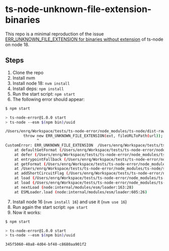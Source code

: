 # ts-node-unknown-file-extension-binaries

This repo is a minimal reproduction of the issue [ERR_UNKNOWN_FILE_EXTENSION for binaries without extension](https://github.com/TypeStrong/ts-node/issues/1943) of ts-node on node 18.

## Steps

1. Clone the repo
2. Install nvm
3. Install node 18: `nvm install`
4. Install deps: `npm install`
5. Run the start script: `npm start`
6. The following error should appear:
```bash
$ npm start

> ts-node-error@1.0.0 start
> ts-node --esm $(npm bin)/uuid

/Users/enrq/Workspace/tests/ts-node-error/node_modules/ts-node/dist-raw/node-internal-modules-esm-get_format.js:93
        throw new ERR_UNKNOWN_FILE_EXTENSION(ext, fileURLToPath(url));
              ^
CustomError: ERR_UNKNOWN_FILE_EXTENSION  /Users/enrq/Workspace/tests/ts-node-error/node_modules/uuid/dist/bin/uuid
    at defaultGetFormat (/Users/enrq/Workspace/tests/ts-node-error/node_modules/ts-node/dist-raw/node-internal-modules-esm-get_format.js:93:15)
    at defer (/Users/enrq/Workspace/tests/ts-node-error/node_modules/ts-node/src/esm.ts:296:7)
    at entrypointFallback (/Users/enrq/Workspace/tests/ts-node-error/node_modules/ts-node/src/esm.ts:304:22)
    at getFormat (/Users/enrq/Workspace/tests/ts-node-error/node_modules/ts-node/src/esm.ts:338:26)
    at /Users/enrq/Workspace/tests/ts-node-error/node_modules/ts-node/src/esm.ts:245:17
    at addShortCircuitFlag (/Users/enrq/Workspace/tests/ts-node-error/node_modules/ts-node/src/esm.ts:409:21)
    at load (/Users/enrq/Workspace/tests/ts-node-error/node_modules/ts-node/src/esm.ts:239:12)
    at load (/Users/enrq/Workspace/tests/ts-node-error/node_modules/ts-node/src/child/child-loader.ts:18:36)
    at nextLoad (node:internal/modules/esm/loader:163:28)
    at ESMLoader.load (node:internal/modules/esm/loader:605:26)
```
7. Install node 16 (`nvm install 16`) and use it (`nvm use 16`)
8. Run again the start script: `npm start`
9. Now it works:
```bash
$ npm start

> ts-node-error@1.0.0 start
> ts-node --esm $(npm bin)/uuid

345f5060-40a8-4d04-bf48-c8680aa901f2
```
